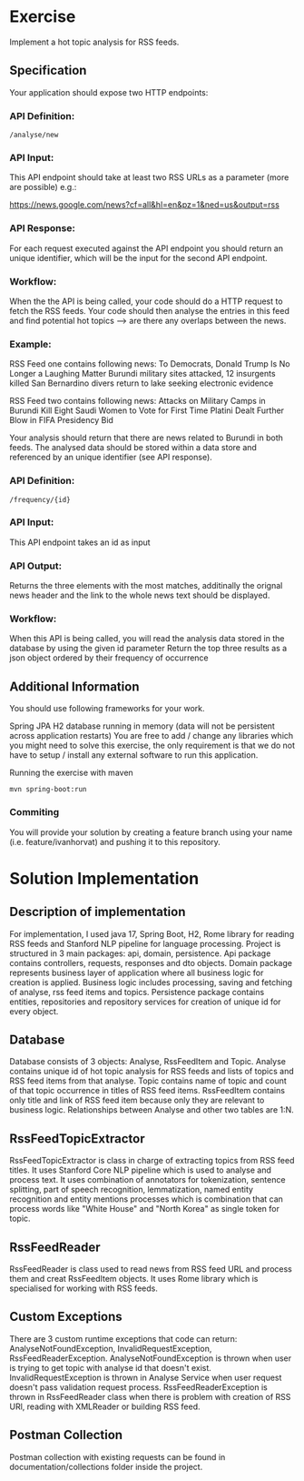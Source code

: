 # Exercise

Implement a hot topic analysis for RSS feeds.

## Specification
Your application should expose two HTTP endpoints:

### API Definition: 

```
/analyse/new
```

### API Input:

This API endpoint should take at least two RSS URLs as a parameter (more are possible) e.g.:

https://news.google.com/news?cf=all&hl=en&pz=1&ned=us&output=rss

### API Response:

For each request executed against the API endpoint you should return an unique identifier, which will be the input for the second API endpoint.

### Workflow:

When the the API is being called, your code should do a HTTP request to fetch the RSS feeds.
Your code should then analyse the entries in this feed and find potential hot topics --> are there any overlaps between the news.

### Example:

RSS Feed one contains following news:
To Democrats, Donald Trump Is No Longer a Laughing Matter
Burundi military sites attacked, 12 insurgents killed
San Bernardino divers return to lake seeking electronic evidence

RSS Feed two contains following news:
Attacks on Military Camps in Burundi Kill Eight
Saudi Women to Vote for First Time
Platini Dealt Further Blow in FIFA Presidency Bid

Your analysis should return that there are news related to Burundi in both feeds.
The analysed data should be stored within a data store and referenced by an unique identifier (see API response).

### API Definition: 

```
/frequency/{id}
```

### API Input:

This API endpoint takes an id as input

### API Output:

Returns the three elements with the most matches, additinally the orignal news header and the link to the whole news text should be displayed.

### Workflow:

When this API is being called, you will read the analysis data stored in the database by using the given id parameter
Return the top three results as a json object ordered by their frequency of occurrence

## Additional Information
You should use following frameworks for your work.

Spring JPA
H2 database running in memory (data will not be persistent across application restarts)
You are free to add / change any libraries which you might need to solve this exercise, the only requirement is that we do not have to setup / install any external software to run this application.

Running the exercise with maven

```mvn spring-boot:run```

### Commiting
You will provide your solution by creating a feature branch using your name (i.e. feature/ivanhorvat) and pushing it to this repository.



# Solution Implementation

## Description of implementation

For implementation, I used java 17, Spring Boot, H2, Rome library for reading RSS feeds and Stanford NLP pipeline for language processing. Project is structured in 3 main packages: api, domain, persistence. Api package contains controllers, requests, responses and dto objects. Domain package represents business layer of application where all business logic for creation is applied. Business logic includes processing, saving and fetching of analyse, rss feed items and topics. Persistence package contains entities, repositories and repository services for creation of unique id for every object. 

## Database

Database consists of 3 objects: Analyse, RssFeedItem and Topic. Analyse contains unique id of hot topic analysis for RSS feeds and lists of topics and RSS feed items from that analyse. Topic contains name of topic and count of that topic occurrence in titles of RSS feed items. RssFeedItem  contains only title and link of RSS feed item because only they are relevant to business logic.
Relationships between Analyse and other two tables are 1:N.

## RssFeedTopicExtractor
RssFeedTopicExtractor is class in charge of extracting topics from RSS feed titles. It uses Stanford Core NLP pipeline which is used to analyse and process text. 
It uses combination of annotators for tokenization, sentence splitting, part of speech recognition, lemmatization, named entity recognition and entity mentions processes which is combination that can process words like "White House" and "North Korea" as single token for topic.

## RssFeedReader
RssFeedReader is class used to read news from RSS feed  URL and process them and creat RssFeedItem objects. It uses Rome library which is specialised for working with RSS feeds.

## Custom Exceptions
There are 3 custom runtime exceptions that code can return: AnalyseNotFoundException, InvalidRequestException, RssFeedReaderException.
AnalyseNotFoundException is thrown when user is trying to get topic with analyse id that doesn't exist.
InvalidRequestException is thrown in Analyse Service when user request doesn't pass validation request process.
RssFeedReaderException is thrown in RssFeedReader class when there is problem with creation of RSS URl, reading with XMLReader or building RSS feed.


## Postman Collection
Postman collection with existing requests can be found in documentation/collections folder inside the project.